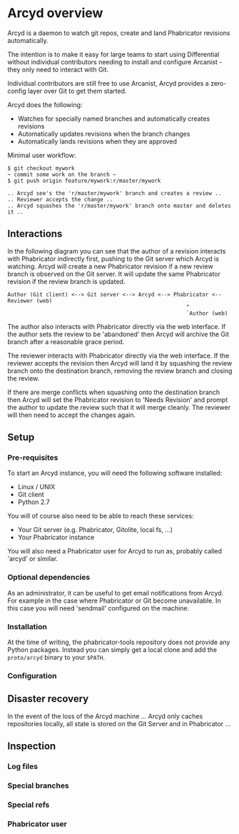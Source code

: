 Arcyd overview
==============

Arcyd is a daemon to watch git repos, create and land Phabricator revisions
automatically.

The intention is to make it easy for large teams to start using Differential
without individual contributors needing to install and configure Arcanist -
they only need to interact with Git.

Individual contributors are still free to use Arcanist, Arcyd provides a
zero-config layer over Git to get them started.

Arcyd does the following:
- Watches for specially named branches and automatically creates revisions
- Automatically updates revisions when the branch changes
- Automatically lands revisions when they are approved

Minimal user workflow:

```
$ git checkout mywork
~ commit some work on the branch ~
$ git push origin feature/mywork:r/master/mywork

.. Arcyd see's the 'r/master/mywork' branch and creates a review ..
.. Reviewer accepts the change ..
.. Arcyd squashes the 'r/master/mywork' branch onto master and deletes it ..
```

Interactions
------------

In the following diagram you can see that the author of a revision interacts
with Phabricator indirectly first, pushing to the Git server which Arcyd is
watching.  Arcyd will create a new Phabricator revision if a new review branch
is observed on the Git server. It will update the same Phabricator revision if
the review branch is updated.

```
Author (Git client) <--> Git server <--> Arcyd <--> Phabricator <-- Reviewer (web)
                                                        ^
                                                        `Author (web)
```

The author also interacts with Phabricator directly via the web interface. If
the author sets the review to be 'abandoned' then Arcyd will archive the Git
branch after a reasonable grace period.

The reviewer interacts with Phabricator directly via the web interface. If the
reviewer accepts the revision then Arcyd will land it by squashing the review
branch onto the destination branch, removing the review branch and closing the
review.

If there are merge conflicts when squashing onto the destination branch then
Arcyd will set the Phabricator revision to 'Needs Revision' and prompt the
author to update the review such that it will merge cleanly. The reviewer will
then need to accept the changes again.

Setup
-----

### Pre-requisites

To start an Arcyd instance, you will need the following software installed:

- Linux / UNIX
- Git client
- Python 2.7

You will of course also need to be able to reach these services:

- Your Git server (e.g. Phabricator, Gitolite, local fs, ...)
- Your Phabricator instance

You will also need a Phabricator user for Arcyd to run as, probably called
'arcyd' or similar.

### Optional dependencies

As an administrator, it can be useful to get email notifications from Arcyd.
For example in the case where Phabricator or Git become unavailable. In this
case you will need 'sendmail' configured on the machine.

### Installation

At the time of writing, the phabricator-tools repository does not provide any
Python packages. Instead you can simply get a local clone and add the
`proto/arcyd` binary to your `$PATH`.

### Configuration


Disaster recovery
-----------------

In the event of the loss of the Arcyd machine ... Arcyd only caches
repositories locally, all state is stored on the Git Server and in Phabricator
...

Inspection
----------

### Log files
### Special branches
### Special refs
### Phabricator user
